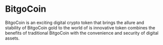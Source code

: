 # BitgoCoin
BitgoCoin is an exciting digital crypto token that brings the allure and stability of BitgoCoin gold to the world of is innovative token combines the benefits of traditional BitgoCoin with the convenience and security of digital assets.

